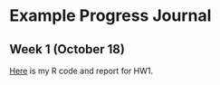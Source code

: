 # Example Progress Journal

## Week 1 (October 18)

[Here](files/hw1gizemkurtbay_ie582.html) is my R code and report for HW1. 